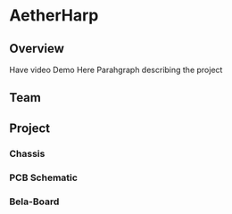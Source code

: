 # AetherHarp 

## Overview
Have video Demo Here 
Parahgraph describing the project

## Team 

## Project 

### Chassis
### PCB Schematic
### Bela-Board 
